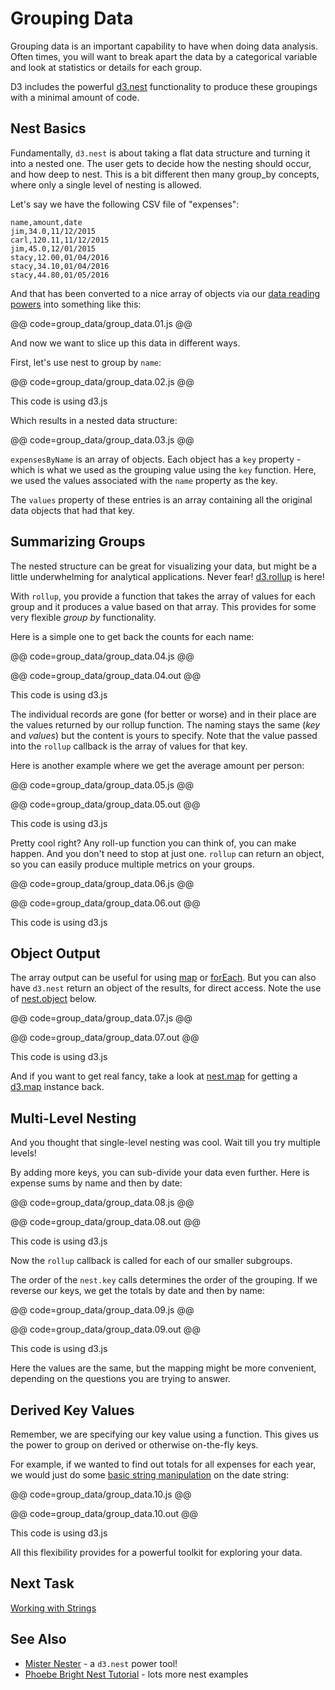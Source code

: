 # Grouping Data

Grouping data is an important capability to have when doing data analysis. Often times, you will want to break apart the data by a categorical variable and look at statistics or details for each group.

D3 includes the powerful [d3.nest](https://github.com/d3/d3-collection#nests) functionality to produce these groupings with a minimal amount of code.

## Nest Basics

Fundamentally, `d3.nest` is about taking a flat data structure and turning it into a nested one. The user gets to decide how the nesting should occur, and how deep to nest. This is a bit different then many group_by concepts, where only a single level of nesting is allowed.

Let's say we have the following CSV file of "expenses":

```
name,amount,date
jim,34.0,11/12/2015
carl,120.11,11/12/2015
jim,45.0,12/01/2015
stacy,12.00,01/04/2016
stacy,34.10,01/04/2016
stacy,44.80,01/05/2016
```

And that has been converted to a nice array of objects via our [data reading powers](read_data.html) into something like this:

@@ code=group_data/group_data.01.js @@

And now we want to slice up this data in different ways.

First, let's use nest to group by `name`:

@@ code=group_data/group_data.02.js @@

<div class="aside">This code is using d3.js</div>

Which results in a nested data structure:

@@ code=group_data/group_data.03.js @@

`expensesByName` is an array of objects. Each object has a `key` property - which is what we used as the grouping value using the `key` function. Here, we used the values associated with the `name` property as the key.

The `values` property of these entries is an array containing all the original data objects that had that key.

## Summarizing Groups

The nested structure can be great for visualizing your data, but might be a little underwhelming for analytical applications. Never fear! [d3.rollup](https://github.com/d3/d3-collection#nest_rollup) is here!

With `rollup`, you provide a function that takes the array of values for each group and it produces a value based on that array. This provides for some very flexible _group by_ functionality.

Here is a simple one to get back the counts for each name:

@@ code=group_data/group_data.04.js @@

@@ code=group_data/group_data.04.out @@

<div class="aside">This code is using d3.js</div>

The individual records are gone (for better or worse) and in their place are the values returned by our rollup function. The naming stays the same (_key_ and _values_) but the content is yours to specify. Note that the value passed into the `rollup` callback is the array of values for that key.

Here is another example where we get the average amount per person:

@@ code=group_data/group_data.05.js @@

@@ code=group_data/group_data.05.out @@

<div class="aside">This code is using d3.js</div>

Pretty cool right? Any roll-up function you can think of, you can make happen. And you don't need to stop at just one. `rollup` can return an object, so you can easily produce multiple metrics on your groups.

@@ code=group_data/group_data.06.js @@

@@ code=group_data/group_data.06.out @@

<div class="aside">This code is using d3.js</div>

## Object Output

The array output can be useful for using [map](https://developer.mozilla.org/en-US/docs/Web/JavaScript/Reference/Global_Objects/Array/map) or [forEach](https://developer.mozilla.org/en-US/docs/Web/JavaScript/Reference/Global_Objects/Array/forEach). But you can also have `d3.nest` return an object of the results, for direct access. Note the use of [nest.object](https://github.com/d3/d3-collection#nest_object) below.

@@ code=group_data/group_data.07.js @@

@@ code=group_data/group_data.07.out @@

<div class="aside">This code is using d3.js</div>

And if you want to get real fancy, take a look at [nest.map](https://github.com/d3/d3-collection#nest_map) for getting a [d3.map](https://github.com/d3/d3-collection#map) instance back.

## Multi-Level Nesting

And you thought that single-level nesting was cool. Wait till you try multiple levels!

By adding more keys, you can sub-divide your data even further. Here is expense sums by name and then by date:

@@ code=group_data/group_data.08.js @@

@@ code=group_data/group_data.08.out @@

<div class="aside">This code is using d3.js</div>

Now the `rollup` callback is called for each of our smaller subgroups.

The order of the `nest.key` calls determines the order of the grouping. If we reverse our keys, we get the totals by date and then by name:

@@ code=group_data/group_data.09.js @@

@@ code=group_data/group_data.09.out @@

<div class="aside">This code is using d3.js</div>

Here the values are the same, but the mapping might be more convenient, depending on the questions you are trying to answer.

## Derived Key Values

Remember, we are specifying our key value using a function. This gives us the power to group on derived or otherwise on-the-fly keys.

For example, if we wanted to find out totals for all expenses for each year, we would just do some [basic string manipulation](strings.html) on the date string:

@@ code=group_data/group_data.10.js @@

@@ code=group_data/group_data.10.out @@

<div class="aside">This code is using d3.js</div>

All this flexibility provides for a powerful toolkit for exploring your data.

## Next Task

[Working with Strings](strings.html)

## See Also

- [Mister Nester](http://bl.ocks.org/shancarter/raw/4748131/) - a `d3.nest` power tool!
- [Phoebe Bright Nest Tutorial](http://bl.ocks.org/phoebebright/raw/3176159/) - lots more nest examples
